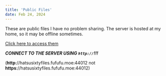 ```yaml
---
title: 'Public Files'
date: Feb 24, 2024
---
```


These are public files I have no problem sharing. The server is hosted at my home, so it may be offline sometimes.

[Click here to access them](http://hatsusixtyfiles.fufufu.moe:44012)

***CONNECT TO THE SERVER USING `http://`!!!***

(**http**://hatsusixtyfiles.fufufu.moe:44012 not **https**://hatsusixtyfiles.fufufu.moe:44012)
